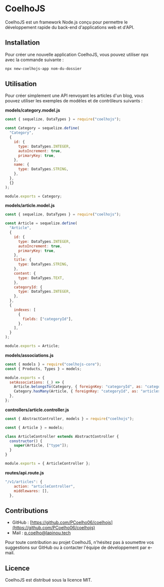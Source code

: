 # CoelhoJS

CoelhoJS est un framework Node.js conçu pour permettre le développement rapide du back-end d'applications web et d'API.

## Installation

Pour créer une nouvelle application CoelhoJS, vous pouvez utiliser npx avec la commande suivante :

```bash
npx new-coelhojs-app nom-du-dossier
```

## Utilisation

Pour créer simplement une API renvoyant les articles d'un blog, vous pouvez utiliser les exemples de modèles et de contrôleurs suivants :

**models/category.model.js**

```javascript
const { sequelize, DataTypes } = require("coelhojs");

const Category = sequelize.define(
  "Category",
  {
    id: {
      type: DataTypes.INTEGER,
      autoIncrement: true,
      primaryKey: true,
    },
    name: {
      type: DataTypes.STRING,
    },
  },
  {}
);

module.exports = Category;
```

**models/article.model.js**

```javascript
const { sequelize, DataTypes } = require("coelhojs");

const Article = sequelize.define(
  "Article",
  {
    id: {
      type: DataTypes.INTEGER,
      autoIncrement: true,
      primaryKey: true,
    },
    title: {
      type: DataTypes.STRING,
    },
    content: {
      type: DataTypes.TEXT,
    },
    categoryId: {
      type: DataTypes.INTEGER,
    },
  },
  {
    indexes: [
      {
        fields: ["categoryId"],
      },
    ],
  }
);

module.exports = Article;
```

**models/associations.js**

```javascript
const { models } = require("coelhojs-core");
const { Products, Types } = models;

module.exports = {
  setAssociations: (_) => {
    Article.belongsTo(Category, { foreignKey: "categoryId", as: "category" });
    Category.hasMany(Article, { foreignKey: "categoryId", as: "articles" });
  },
};
```

**controllers/article.controller.js**

```javascript
const { AbstractController, models } = require("coelhojs");

const { Article } = models;

class ArticleController extends AbstractController {
  constructor() {
    super(Article, ["type"]);
  }
}

module.exports = { ArticleController };
```

**routes/api.route.js**

```javascript
"/v1/articles": {
    action: "articleController",
    middlewares: [],
  },
```

## Contributions

- GitHub : [https://github.com/PCoelho06/coelhojs](https://github.com/PCoelho06/coelhojs)
- Mail : p.coelho@lapinou.tech

Pour toute contribution au projet CoelhoJS, n'hésitez pas à soumettre vos suggestions sur GitHub ou à contacter l'équipe de développement par e-mail.

## Licence

CoelhoJS est distribué sous la licence MIT.
